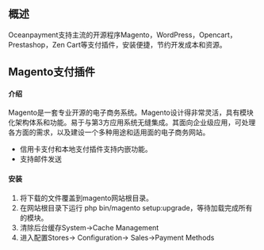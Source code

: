 <h2>概述</h4>
Oceanpayment支持主流的开源程序Magento，WordPress，Opencart，Prestashop，Zen Cart等支付插件，安装便捷，节约开发成本和资源。

<h2>Magento支付插件</h2>
<h4>介绍</h4>
Magento是一套专业开源的电子商务系统。Magento设计得非常灵活，具有模块化架构体系和功能。易于与第3方应用系统无缝集成。其面向企业级应用，可处理各方面的需求，以及建设一个多种用途和适用面的电子商务网站。
<ul>
  <li>信用卡支付和本地支付插件支持内嵌功能。</li>
  <li>支持邮件发送</li>
</ul>
<h4>安装</h4>
<ol>
    <li>将下载的文件覆盖到magento网站根目录。</li>
    <li>在网站根目录下运行 php bin/magento setup:upgrade，等待加载完成所有的模块。</li>
    <li>清除后台缓存System-&gt;Cache Management</li>
    <li>进入配置Stores-&gt; Configuration-&gt; Sales-&gt;Payment Methods</li>
</ol>
